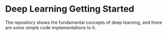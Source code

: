 # Deep Learning Getting Started

The repository shows the fundamental concepts of deep learning, and there are some simple code implementations to it.
